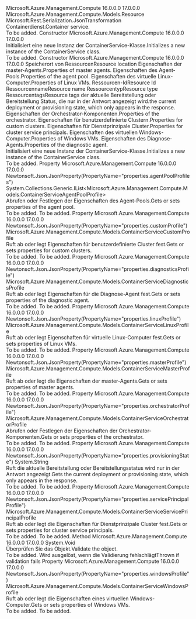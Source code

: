 <Type Name="ContainerService" FullName="Microsoft.Azure.Management.Compute.Models.ContainerService">
  <TypeSignature Language="C#" Value="public class ContainerService : Microsoft.Azure.Management.Compute.Models.Resource" />
  <TypeSignature Language="ILAsm" Value=".class public auto ansi beforefieldinit ContainerService extends Microsoft.Azure.Management.Compute.Models.Resource" />
  <TypeSignature Language="DocId" Value="T:Microsoft.Azure.Management.Compute.Models.ContainerService" />
  <TypeSignature Language="VB.NET" Value="Public Class ContainerService&#xA;Inherits Resource" />
  <TypeSignature Language="F#" Value="type ContainerService = class&#xA;    inherit Resource" />
  <AssemblyInfo>
    <AssemblyName>Microsoft.Azure.Management.Compute</AssemblyName>
    <AssemblyVersion>16.0.0.0</AssemblyVersion>
    <AssemblyVersion>17.0.0.0</AssemblyVersion>
  </AssemblyInfo>
  <Base>
    <BaseTypeName>Microsoft.Azure.Management.Compute.Models.Resource</BaseTypeName>
  </Base>
  <Interfaces />
  <Attributes>
    <Attribute>
      <AttributeName>Microsoft.Rest.Serialization.JsonTransformation</AttributeName>
    </Attribute>
  </Attributes>
  <Docs>
    <summary>
            <span data-ttu-id="2162a-101">Containerdienst.</span><span class="sxs-lookup"><span data-stu-id="2162a-101">Container service.</span></span>
            </summary>
    <remarks>To be added.</remarks>
  </Docs>
  <Members>
    <Member MemberName=".ctor">
      <MemberSignature Language="C#" Value="public ContainerService ();" />
      <MemberSignature Language="ILAsm" Value=".method public hidebysig specialname rtspecialname instance void .ctor() cil managed" />
      <MemberSignature Language="DocId" Value="M:Microsoft.Azure.Management.Compute.Models.ContainerService.#ctor" />
      <MemberSignature Language="VB.NET" Value="Public Sub New ()" />
      <MemberType>Constructor</MemberType>
      <AssemblyInfo>
        <AssemblyName>Microsoft.Azure.Management.Compute</AssemblyName>
        <AssemblyVersion>16.0.0.0</AssemblyVersion>
        <AssemblyVersion>17.0.0.0</AssemblyVersion>
      </AssemblyInfo>
      <Parameters />
      <Docs>
        <summary>
            <span data-ttu-id="2162a-102">Initialisiert eine neue Instanz der ContainerService-Klasse.</span><span class="sxs-lookup"><span data-stu-id="2162a-102">Initializes a new instance of the ContainerService class.</span></span>
            </summary>
        <remarks>To be added.</remarks>
      </Docs>
    </Member>
    <Member MemberName=".ctor">
      <MemberSignature Language="C#" Value="public ContainerService (string location, Microsoft.Azure.Management.Compute.Models.ContainerServiceMasterProfile masterProfile, System.Collections.Generic.IList&lt;Microsoft.Azure.Management.Compute.Models.ContainerServiceAgentPoolProfile&gt; agentPoolProfiles, Microsoft.Azure.Management.Compute.Models.ContainerServiceLinuxProfile linuxProfile, string id = null, string name = null, string type = null, System.Collections.Generic.IDictionary&lt;string,string&gt; tags = null, string provisioningState = null, Microsoft.Azure.Management.Compute.Models.ContainerServiceOrchestratorProfile orchestratorProfile = null, Microsoft.Azure.Management.Compute.Models.ContainerServiceCustomProfile customProfile = null, Microsoft.Azure.Management.Compute.Models.ContainerServiceServicePrincipalProfile servicePrincipalProfile = null, Microsoft.Azure.Management.Compute.Models.ContainerServiceWindowsProfile windowsProfile = null, Microsoft.Azure.Management.Compute.Models.ContainerServiceDiagnosticsProfile diagnosticsProfile = null);" />
      <MemberSignature Language="ILAsm" Value=".method public hidebysig specialname rtspecialname instance void .ctor(string location, class Microsoft.Azure.Management.Compute.Models.ContainerServiceMasterProfile masterProfile, class System.Collections.Generic.IList`1&lt;class Microsoft.Azure.Management.Compute.Models.ContainerServiceAgentPoolProfile&gt; agentPoolProfiles, class Microsoft.Azure.Management.Compute.Models.ContainerServiceLinuxProfile linuxProfile, string id, string name, string type, class System.Collections.Generic.IDictionary`2&lt;string, string&gt; tags, string provisioningState, class Microsoft.Azure.Management.Compute.Models.ContainerServiceOrchestratorProfile orchestratorProfile, class Microsoft.Azure.Management.Compute.Models.ContainerServiceCustomProfile customProfile, class Microsoft.Azure.Management.Compute.Models.ContainerServiceServicePrincipalProfile servicePrincipalProfile, class Microsoft.Azure.Management.Compute.Models.ContainerServiceWindowsProfile windowsProfile, class Microsoft.Azure.Management.Compute.Models.ContainerServiceDiagnosticsProfile diagnosticsProfile) cil managed" />
      <MemberSignature Language="DocId" Value="M:Microsoft.Azure.Management.Compute.Models.ContainerService.#ctor(System.String,Microsoft.Azure.Management.Compute.Models.ContainerServiceMasterProfile,System.Collections.Generic.IList{Microsoft.Azure.Management.Compute.Models.ContainerServiceAgentPoolProfile},Microsoft.Azure.Management.Compute.Models.ContainerServiceLinuxProfile,System.String,System.String,System.String,System.Collections.Generic.IDictionary{System.String,System.String},System.String,Microsoft.Azure.Management.Compute.Models.ContainerServiceOrchestratorProfile,Microsoft.Azure.Management.Compute.Models.ContainerServiceCustomProfile,Microsoft.Azure.Management.Compute.Models.ContainerServiceServicePrincipalProfile,Microsoft.Azure.Management.Compute.Models.ContainerServiceWindowsProfile,Microsoft.Azure.Management.Compute.Models.ContainerServiceDiagnosticsProfile)" />
      <MemberSignature Language="VB.NET" Value="Public Sub New (location As String, masterProfile As ContainerServiceMasterProfile, agentPoolProfiles As IList(Of ContainerServiceAgentPoolProfile), linuxProfile As ContainerServiceLinuxProfile, Optional id As String = null, Optional name As String = null, Optional type As String = null, Optional tags As IDictionary(Of String, String) = null, Optional provisioningState As String = null, Optional orchestratorProfile As ContainerServiceOrchestratorProfile = null, Optional customProfile As ContainerServiceCustomProfile = null, Optional servicePrincipalProfile As ContainerServiceServicePrincipalProfile = null, Optional windowsProfile As ContainerServiceWindowsProfile = null, Optional diagnosticsProfile As ContainerServiceDiagnosticsProfile = null)" />
      <MemberSignature Language="F#" Value="new Microsoft.Azure.Management.Compute.Models.ContainerService : string * Microsoft.Azure.Management.Compute.Models.ContainerServiceMasterProfile * System.Collections.Generic.IList&lt;Microsoft.Azure.Management.Compute.Models.ContainerServiceAgentPoolProfile&gt; * Microsoft.Azure.Management.Compute.Models.ContainerServiceLinuxProfile * string * string * string * System.Collections.Generic.IDictionary&lt;string, string&gt; * string * Microsoft.Azure.Management.Compute.Models.ContainerServiceOrchestratorProfile * Microsoft.Azure.Management.Compute.Models.ContainerServiceCustomProfile * Microsoft.Azure.Management.Compute.Models.ContainerServiceServicePrincipalProfile * Microsoft.Azure.Management.Compute.Models.ContainerServiceWindowsProfile * Microsoft.Azure.Management.Compute.Models.ContainerServiceDiagnosticsProfile -&gt; Microsoft.Azure.Management.Compute.Models.ContainerService" Usage="new Microsoft.Azure.Management.Compute.Models.ContainerService (location, masterProfile, agentPoolProfiles, linuxProfile, id, name, type, tags, provisioningState, orchestratorProfile, customProfile, servicePrincipalProfile, windowsProfile, diagnosticsProfile)" />
      <MemberType>Constructor</MemberType>
      <AssemblyInfo>
        <AssemblyName>Microsoft.Azure.Management.Compute</AssemblyName>
        <AssemblyVersion>16.0.0.0</AssemblyVersion>
        <AssemblyVersion>17.0.0.0</AssemblyVersion>
      </AssemblyInfo>
      <Parameters>
        <Parameter Name="location" Type="System.String" />
        <Parameter Name="masterProfile" Type="Microsoft.Azure.Management.Compute.Models.ContainerServiceMasterProfile" />
        <Parameter Name="agentPoolProfiles" Type="System.Collections.Generic.IList&lt;Microsoft.Azure.Management.Compute.Models.ContainerServiceAgentPoolProfile&gt;" />
        <Parameter Name="linuxProfile" Type="Microsoft.Azure.Management.Compute.Models.ContainerServiceLinuxProfile" />
        <Parameter Name="id" Type="System.String" />
        <Parameter Name="name" Type="System.String" />
        <Parameter Name="type" Type="System.String" />
        <Parameter Name="tags" Type="System.Collections.Generic.IDictionary&lt;System.String,System.String&gt;" />
        <Parameter Name="provisioningState" Type="System.String" />
        <Parameter Name="orchestratorProfile" Type="Microsoft.Azure.Management.Compute.Models.ContainerServiceOrchestratorProfile" />
        <Parameter Name="customProfile" Type="Microsoft.Azure.Management.Compute.Models.ContainerServiceCustomProfile" />
        <Parameter Name="servicePrincipalProfile" Type="Microsoft.Azure.Management.Compute.Models.ContainerServiceServicePrincipalProfile" />
        <Parameter Name="windowsProfile" Type="Microsoft.Azure.Management.Compute.Models.ContainerServiceWindowsProfile" />
        <Parameter Name="diagnosticsProfile" Type="Microsoft.Azure.Management.Compute.Models.ContainerServiceDiagnosticsProfile" />
      </Parameters>
      <Docs>
        <param name="location"><span data-ttu-id="2162a-103">Speicherort von Ressourcen</span><span class="sxs-lookup"><span data-stu-id="2162a-103">Resource location</span></span></param>
        <param name="masterProfile"><span data-ttu-id="2162a-104">Eigenschaften der master-Agents.</span><span class="sxs-lookup"><span data-stu-id="2162a-104">Properties of master agents.</span></span></param>
        <param name="agentPoolProfiles"><span data-ttu-id="2162a-105">Eigenschaften des Agent-Pools.</span><span class="sxs-lookup"><span data-stu-id="2162a-105">Properties of the agent pool.</span></span></param>
        <param name="linuxProfile"><span data-ttu-id="2162a-106">Eigenschaften des virtuelle Linux-Computer.</span><span class="sxs-lookup"><span data-stu-id="2162a-106">Properties of Linux VMs.</span></span></param>
        <param name="id"><span data-ttu-id="2162a-107">Ressourcen-Id</span><span class="sxs-lookup"><span data-stu-id="2162a-107">Resource Id</span></span></param>
        <param name="name"><span data-ttu-id="2162a-108">Ressourcenname</span><span class="sxs-lookup"><span data-stu-id="2162a-108">Resource name</span></span></param>
        <param name="type"><span data-ttu-id="2162a-109">Ressourcentyp</span><span class="sxs-lookup"><span data-stu-id="2162a-109">Resource type</span></span></param>
        <param name="tags"><span data-ttu-id="2162a-110">Ressourcentags</span><span class="sxs-lookup"><span data-stu-id="2162a-110">Resource tags</span></span></param>
        <param name="provisioningState"><span data-ttu-id="2162a-111">der aktuelle Bereitstellung oder Bereitstellung Status, die nur in der Antwort angezeigt wird.</span><span class="sxs-lookup"><span data-stu-id="2162a-111">the current deployment or provisioning state, which only appears in the response.</span></span></param>
        <param name="orchestratorProfile"><span data-ttu-id="2162a-112">Eigenschaften der Orchestrator-Komponenten.</span><span class="sxs-lookup"><span data-stu-id="2162a-112">Properties of the orchestrator.</span></span></param>
        <param name="customProfile"><span data-ttu-id="2162a-113">Eigenschaften für benutzerdefinierte Clustern.</span><span class="sxs-lookup"><span data-stu-id="2162a-113">Properties for custom clusters.</span></span></param>
        <param name="servicePrincipalProfile"><span data-ttu-id="2162a-114">Eigenschaften für Dienstprinzipale Cluster.</span><span class="sxs-lookup"><span data-stu-id="2162a-114">Properties for cluster service principals.</span></span></param>
        <param name="windowsProfile"><span data-ttu-id="2162a-115">Eigenschaften des virtuellen Windows-Computer.</span><span class="sxs-lookup"><span data-stu-id="2162a-115">Properties of Windows VMs.</span></span></param>
        <param name="diagnosticsProfile"><span data-ttu-id="2162a-116">Eigenschaften des Diagnose-Agents.</span><span class="sxs-lookup"><span data-stu-id="2162a-116">Properties of the diagnostic agent.</span></span></param>
        <summary>
            <span data-ttu-id="2162a-117">Initialisiert eine neue Instanz der ContainerService-Klasse.</span><span class="sxs-lookup"><span data-stu-id="2162a-117">Initializes a new instance of the ContainerService class.</span></span>
            </summary>
        <remarks>To be added.</remarks>
      </Docs>
    </Member>
    <Member MemberName="AgentPoolProfiles">
      <MemberSignature Language="C#" Value="public System.Collections.Generic.IList&lt;Microsoft.Azure.Management.Compute.Models.ContainerServiceAgentPoolProfile&gt; AgentPoolProfiles { get; set; }" />
      <MemberSignature Language="ILAsm" Value=".property instance class System.Collections.Generic.IList`1&lt;class Microsoft.Azure.Management.Compute.Models.ContainerServiceAgentPoolProfile&gt; AgentPoolProfiles" />
      <MemberSignature Language="DocId" Value="P:Microsoft.Azure.Management.Compute.Models.ContainerService.AgentPoolProfiles" />
      <MemberSignature Language="VB.NET" Value="Public Property AgentPoolProfiles As IList(Of ContainerServiceAgentPoolProfile)" />
      <MemberSignature Language="F#" Value="member this.AgentPoolProfiles : System.Collections.Generic.IList&lt;Microsoft.Azure.Management.Compute.Models.ContainerServiceAgentPoolProfile&gt; with get, set" Usage="Microsoft.Azure.Management.Compute.Models.ContainerService.AgentPoolProfiles" />
      <MemberType>Property</MemberType>
      <AssemblyInfo>
        <AssemblyName>Microsoft.Azure.Management.Compute</AssemblyName>
        <AssemblyVersion>16.0.0.0</AssemblyVersion>
        <AssemblyVersion>17.0.0.0</AssemblyVersion>
      </AssemblyInfo>
      <Attributes>
        <Attribute>
          <AttributeName>Newtonsoft.Json.JsonProperty(PropertyName="properties.agentPoolProfiles")</AttributeName>
        </Attribute>
      </Attributes>
      <ReturnValue>
        <ReturnType>System.Collections.Generic.IList&lt;Microsoft.Azure.Management.Compute.Models.ContainerServiceAgentPoolProfile&gt;</ReturnType>
      </ReturnValue>
      <Docs>
        <summary>
            <span data-ttu-id="2162a-118">Abrufen oder Festlegen der Eigenschaften des Agent-Pools.</span><span class="sxs-lookup"><span data-stu-id="2162a-118">Gets or sets properties of the agent pool.</span></span>
            </summary>
        <value>To be added.</value>
        <remarks>To be added.</remarks>
      </Docs>
    </Member>
    <Member MemberName="CustomProfile">
      <MemberSignature Language="C#" Value="public Microsoft.Azure.Management.Compute.Models.ContainerServiceCustomProfile CustomProfile { get; set; }" />
      <MemberSignature Language="ILAsm" Value=".property instance class Microsoft.Azure.Management.Compute.Models.ContainerServiceCustomProfile CustomProfile" />
      <MemberSignature Language="DocId" Value="P:Microsoft.Azure.Management.Compute.Models.ContainerService.CustomProfile" />
      <MemberSignature Language="VB.NET" Value="Public Property CustomProfile As ContainerServiceCustomProfile" />
      <MemberSignature Language="F#" Value="member this.CustomProfile : Microsoft.Azure.Management.Compute.Models.ContainerServiceCustomProfile with get, set" Usage="Microsoft.Azure.Management.Compute.Models.ContainerService.CustomProfile" />
      <MemberType>Property</MemberType>
      <AssemblyInfo>
        <AssemblyName>Microsoft.Azure.Management.Compute</AssemblyName>
        <AssemblyVersion>16.0.0.0</AssemblyVersion>
        <AssemblyVersion>17.0.0.0</AssemblyVersion>
      </AssemblyInfo>
      <Attributes>
        <Attribute>
          <AttributeName>Newtonsoft.Json.JsonProperty(PropertyName="properties.customProfile")</AttributeName>
        </Attribute>
      </Attributes>
      <ReturnValue>
        <ReturnType>Microsoft.Azure.Management.Compute.Models.ContainerServiceCustomProfile</ReturnType>
      </ReturnValue>
      <Docs>
        <summary>
            <span data-ttu-id="2162a-119">Ruft ab oder legt Eigenschaften für benutzerdefinierte Cluster fest.</span><span class="sxs-lookup"><span data-stu-id="2162a-119">Gets or sets properties for custom clusters.</span></span>
            </summary>
        <value>To be added.</value>
        <remarks>To be added.</remarks>
      </Docs>
    </Member>
    <Member MemberName="DiagnosticsProfile">
      <MemberSignature Language="C#" Value="public Microsoft.Azure.Management.Compute.Models.ContainerServiceDiagnosticsProfile DiagnosticsProfile { get; set; }" />
      <MemberSignature Language="ILAsm" Value=".property instance class Microsoft.Azure.Management.Compute.Models.ContainerServiceDiagnosticsProfile DiagnosticsProfile" />
      <MemberSignature Language="DocId" Value="P:Microsoft.Azure.Management.Compute.Models.ContainerService.DiagnosticsProfile" />
      <MemberSignature Language="VB.NET" Value="Public Property DiagnosticsProfile As ContainerServiceDiagnosticsProfile" />
      <MemberSignature Language="F#" Value="member this.DiagnosticsProfile : Microsoft.Azure.Management.Compute.Models.ContainerServiceDiagnosticsProfile with get, set" Usage="Microsoft.Azure.Management.Compute.Models.ContainerService.DiagnosticsProfile" />
      <MemberType>Property</MemberType>
      <AssemblyInfo>
        <AssemblyName>Microsoft.Azure.Management.Compute</AssemblyName>
        <AssemblyVersion>16.0.0.0</AssemblyVersion>
        <AssemblyVersion>17.0.0.0</AssemblyVersion>
      </AssemblyInfo>
      <Attributes>
        <Attribute>
          <AttributeName>Newtonsoft.Json.JsonProperty(PropertyName="properties.diagnosticsProfile")</AttributeName>
        </Attribute>
      </Attributes>
      <ReturnValue>
        <ReturnType>Microsoft.Azure.Management.Compute.Models.ContainerServiceDiagnosticsProfile</ReturnType>
      </ReturnValue>
      <Docs>
        <summary>
            <span data-ttu-id="2162a-120">Ruft ab oder legt Eigenschaften für die Diagnose-Agent fest.</span><span class="sxs-lookup"><span data-stu-id="2162a-120">Gets or sets properties of the diagnostic agent.</span></span>
            </summary>
        <value>To be added.</value>
        <remarks>To be added.</remarks>
      </Docs>
    </Member>
    <Member MemberName="LinuxProfile">
      <MemberSignature Language="C#" Value="public Microsoft.Azure.Management.Compute.Models.ContainerServiceLinuxProfile LinuxProfile { get; set; }" />
      <MemberSignature Language="ILAsm" Value=".property instance class Microsoft.Azure.Management.Compute.Models.ContainerServiceLinuxProfile LinuxProfile" />
      <MemberSignature Language="DocId" Value="P:Microsoft.Azure.Management.Compute.Models.ContainerService.LinuxProfile" />
      <MemberSignature Language="VB.NET" Value="Public Property LinuxProfile As ContainerServiceLinuxProfile" />
      <MemberSignature Language="F#" Value="member this.LinuxProfile : Microsoft.Azure.Management.Compute.Models.ContainerServiceLinuxProfile with get, set" Usage="Microsoft.Azure.Management.Compute.Models.ContainerService.LinuxProfile" />
      <MemberType>Property</MemberType>
      <AssemblyInfo>
        <AssemblyName>Microsoft.Azure.Management.Compute</AssemblyName>
        <AssemblyVersion>16.0.0.0</AssemblyVersion>
        <AssemblyVersion>17.0.0.0</AssemblyVersion>
      </AssemblyInfo>
      <Attributes>
        <Attribute>
          <AttributeName>Newtonsoft.Json.JsonProperty(PropertyName="properties.linuxProfile")</AttributeName>
        </Attribute>
      </Attributes>
      <ReturnValue>
        <ReturnType>Microsoft.Azure.Management.Compute.Models.ContainerServiceLinuxProfile</ReturnType>
      </ReturnValue>
      <Docs>
        <summary>
            <span data-ttu-id="2162a-121">Ruft ab oder legt Eigenschaften für virtuelle Linux-Computer fest.</span><span class="sxs-lookup"><span data-stu-id="2162a-121">Gets or sets properties of Linux VMs.</span></span>
            </summary>
        <value>To be added.</value>
        <remarks>To be added.</remarks>
      </Docs>
    </Member>
    <Member MemberName="MasterProfile">
      <MemberSignature Language="C#" Value="public Microsoft.Azure.Management.Compute.Models.ContainerServiceMasterProfile MasterProfile { get; set; }" />
      <MemberSignature Language="ILAsm" Value=".property instance class Microsoft.Azure.Management.Compute.Models.ContainerServiceMasterProfile MasterProfile" />
      <MemberSignature Language="DocId" Value="P:Microsoft.Azure.Management.Compute.Models.ContainerService.MasterProfile" />
      <MemberSignature Language="VB.NET" Value="Public Property MasterProfile As ContainerServiceMasterProfile" />
      <MemberSignature Language="F#" Value="member this.MasterProfile : Microsoft.Azure.Management.Compute.Models.ContainerServiceMasterProfile with get, set" Usage="Microsoft.Azure.Management.Compute.Models.ContainerService.MasterProfile" />
      <MemberType>Property</MemberType>
      <AssemblyInfo>
        <AssemblyName>Microsoft.Azure.Management.Compute</AssemblyName>
        <AssemblyVersion>16.0.0.0</AssemblyVersion>
        <AssemblyVersion>17.0.0.0</AssemblyVersion>
      </AssemblyInfo>
      <Attributes>
        <Attribute>
          <AttributeName>Newtonsoft.Json.JsonProperty(PropertyName="properties.masterProfile")</AttributeName>
        </Attribute>
      </Attributes>
      <ReturnValue>
        <ReturnType>Microsoft.Azure.Management.Compute.Models.ContainerServiceMasterProfile</ReturnType>
      </ReturnValue>
      <Docs>
        <summary>
            <span data-ttu-id="2162a-122">Ruft ab oder legt die Eigenschaften der master-Agents.</span><span class="sxs-lookup"><span data-stu-id="2162a-122">Gets or sets properties of master agents.</span></span>
            </summary>
        <value>To be added.</value>
        <remarks>To be added.</remarks>
      </Docs>
    </Member>
    <Member MemberName="OrchestratorProfile">
      <MemberSignature Language="C#" Value="public Microsoft.Azure.Management.Compute.Models.ContainerServiceOrchestratorProfile OrchestratorProfile { get; set; }" />
      <MemberSignature Language="ILAsm" Value=".property instance class Microsoft.Azure.Management.Compute.Models.ContainerServiceOrchestratorProfile OrchestratorProfile" />
      <MemberSignature Language="DocId" Value="P:Microsoft.Azure.Management.Compute.Models.ContainerService.OrchestratorProfile" />
      <MemberSignature Language="VB.NET" Value="Public Property OrchestratorProfile As ContainerServiceOrchestratorProfile" />
      <MemberSignature Language="F#" Value="member this.OrchestratorProfile : Microsoft.Azure.Management.Compute.Models.ContainerServiceOrchestratorProfile with get, set" Usage="Microsoft.Azure.Management.Compute.Models.ContainerService.OrchestratorProfile" />
      <MemberType>Property</MemberType>
      <AssemblyInfo>
        <AssemblyName>Microsoft.Azure.Management.Compute</AssemblyName>
        <AssemblyVersion>16.0.0.0</AssemblyVersion>
        <AssemblyVersion>17.0.0.0</AssemblyVersion>
      </AssemblyInfo>
      <Attributes>
        <Attribute>
          <AttributeName>Newtonsoft.Json.JsonProperty(PropertyName="properties.orchestratorProfile")</AttributeName>
        </Attribute>
      </Attributes>
      <ReturnValue>
        <ReturnType>Microsoft.Azure.Management.Compute.Models.ContainerServiceOrchestratorProfile</ReturnType>
      </ReturnValue>
      <Docs>
        <summary>
            <span data-ttu-id="2162a-123">Abrufen oder Festlegen der Eigenschaften der Orchestrator-Komponenten.</span><span class="sxs-lookup"><span data-stu-id="2162a-123">Gets or sets properties of the orchestrator.</span></span>
            </summary>
        <value>To be added.</value>
        <remarks>To be added.</remarks>
      </Docs>
    </Member>
    <Member MemberName="ProvisioningState">
      <MemberSignature Language="C#" Value="public string ProvisioningState { get; }" />
      <MemberSignature Language="ILAsm" Value=".property instance string ProvisioningState" />
      <MemberSignature Language="DocId" Value="P:Microsoft.Azure.Management.Compute.Models.ContainerService.ProvisioningState" />
      <MemberSignature Language="VB.NET" Value="Public ReadOnly Property ProvisioningState As String" />
      <MemberSignature Language="F#" Value="member this.ProvisioningState : string" Usage="Microsoft.Azure.Management.Compute.Models.ContainerService.ProvisioningState" />
      <MemberType>Property</MemberType>
      <AssemblyInfo>
        <AssemblyName>Microsoft.Azure.Management.Compute</AssemblyName>
        <AssemblyVersion>16.0.0.0</AssemblyVersion>
        <AssemblyVersion>17.0.0.0</AssemblyVersion>
      </AssemblyInfo>
      <Attributes>
        <Attribute>
          <AttributeName>Newtonsoft.Json.JsonProperty(PropertyName="properties.provisioningState")</AttributeName>
        </Attribute>
      </Attributes>
      <ReturnValue>
        <ReturnType>System.String</ReturnType>
      </ReturnValue>
      <Docs>
        <summary>
            <span data-ttu-id="2162a-124">Ruft die aktuelle Bereitstellung oder Bereitstellungsstatus wird nur in der Antwort angezeigt.</span><span class="sxs-lookup"><span data-stu-id="2162a-124">Gets the current deployment or provisioning state, which only appears in the response.</span></span>
            </summary>
        <value>To be added.</value>
        <remarks>To be added.</remarks>
      </Docs>
    </Member>
    <Member MemberName="ServicePrincipalProfile">
      <MemberSignature Language="C#" Value="public Microsoft.Azure.Management.Compute.Models.ContainerServiceServicePrincipalProfile ServicePrincipalProfile { get; set; }" />
      <MemberSignature Language="ILAsm" Value=".property instance class Microsoft.Azure.Management.Compute.Models.ContainerServiceServicePrincipalProfile ServicePrincipalProfile" />
      <MemberSignature Language="DocId" Value="P:Microsoft.Azure.Management.Compute.Models.ContainerService.ServicePrincipalProfile" />
      <MemberSignature Language="VB.NET" Value="Public Property ServicePrincipalProfile As ContainerServiceServicePrincipalProfile" />
      <MemberSignature Language="F#" Value="member this.ServicePrincipalProfile : Microsoft.Azure.Management.Compute.Models.ContainerServiceServicePrincipalProfile with get, set" Usage="Microsoft.Azure.Management.Compute.Models.ContainerService.ServicePrincipalProfile" />
      <MemberType>Property</MemberType>
      <AssemblyInfo>
        <AssemblyName>Microsoft.Azure.Management.Compute</AssemblyName>
        <AssemblyVersion>16.0.0.0</AssemblyVersion>
        <AssemblyVersion>17.0.0.0</AssemblyVersion>
      </AssemblyInfo>
      <Attributes>
        <Attribute>
          <AttributeName>Newtonsoft.Json.JsonProperty(PropertyName="properties.servicePrincipalProfile")</AttributeName>
        </Attribute>
      </Attributes>
      <ReturnValue>
        <ReturnType>Microsoft.Azure.Management.Compute.Models.ContainerServiceServicePrincipalProfile</ReturnType>
      </ReturnValue>
      <Docs>
        <summary>
            <span data-ttu-id="2162a-125">Ruft ab oder legt die Eigenschaften für Dienstprinzipale Cluster fest.</span><span class="sxs-lookup"><span data-stu-id="2162a-125">Gets or sets properties for cluster service principals.</span></span>
            </summary>
        <value>To be added.</value>
        <remarks>To be added.</remarks>
      </Docs>
    </Member>
    <Member MemberName="Validate">
      <MemberSignature Language="C#" Value="public override void Validate ();" />
      <MemberSignature Language="ILAsm" Value=".method public hidebysig virtual instance void Validate() cil managed" />
      <MemberSignature Language="DocId" Value="M:Microsoft.Azure.Management.Compute.Models.ContainerService.Validate" />
      <MemberSignature Language="VB.NET" Value="Public Overrides Sub Validate ()" />
      <MemberSignature Language="F#" Value="override this.Validate : unit -&gt; unit" Usage="containerService.Validate " />
      <MemberType>Method</MemberType>
      <AssemblyInfo>
        <AssemblyName>Microsoft.Azure.Management.Compute</AssemblyName>
        <AssemblyVersion>16.0.0.0</AssemblyVersion>
        <AssemblyVersion>17.0.0.0</AssemblyVersion>
      </AssemblyInfo>
      <ReturnValue>
        <ReturnType>System.Void</ReturnType>
      </ReturnValue>
      <Parameters />
      <Docs>
        <summary>
            <span data-ttu-id="2162a-126">Überprüfen Sie das Objekt.</span><span class="sxs-lookup"><span data-stu-id="2162a-126">Validate the object.</span></span>
            </summary>
        <remarks>To be added.</remarks>
        <exception cref="T:Microsoft.Rest.ValidationException">
            <span data-ttu-id="2162a-127">Wird ausgelöst, wenn die Validierung fehlschlägt</span><span class="sxs-lookup"><span data-stu-id="2162a-127">Thrown if validation fails</span></span>
            </exception>
      </Docs>
    </Member>
    <Member MemberName="WindowsProfile">
      <MemberSignature Language="C#" Value="public Microsoft.Azure.Management.Compute.Models.ContainerServiceWindowsProfile WindowsProfile { get; set; }" />
      <MemberSignature Language="ILAsm" Value=".property instance class Microsoft.Azure.Management.Compute.Models.ContainerServiceWindowsProfile WindowsProfile" />
      <MemberSignature Language="DocId" Value="P:Microsoft.Azure.Management.Compute.Models.ContainerService.WindowsProfile" />
      <MemberSignature Language="VB.NET" Value="Public Property WindowsProfile As ContainerServiceWindowsProfile" />
      <MemberSignature Language="F#" Value="member this.WindowsProfile : Microsoft.Azure.Management.Compute.Models.ContainerServiceWindowsProfile with get, set" Usage="Microsoft.Azure.Management.Compute.Models.ContainerService.WindowsProfile" />
      <MemberType>Property</MemberType>
      <AssemblyInfo>
        <AssemblyName>Microsoft.Azure.Management.Compute</AssemblyName>
        <AssemblyVersion>16.0.0.0</AssemblyVersion>
        <AssemblyVersion>17.0.0.0</AssemblyVersion>
      </AssemblyInfo>
      <Attributes>
        <Attribute>
          <AttributeName>Newtonsoft.Json.JsonProperty(PropertyName="properties.windowsProfile")</AttributeName>
        </Attribute>
      </Attributes>
      <ReturnValue>
        <ReturnType>Microsoft.Azure.Management.Compute.Models.ContainerServiceWindowsProfile</ReturnType>
      </ReturnValue>
      <Docs>
        <summary>
            <span data-ttu-id="2162a-128">Ruft ab oder legt die Eigenschaften eines virtuellen Windows-Computer.</span><span class="sxs-lookup"><span data-stu-id="2162a-128">Gets or sets properties of Windows VMs.</span></span>
            </summary>
        <value>To be added.</value>
        <remarks>To be added.</remarks>
      </Docs>
    </Member>
  </Members>
</Type>